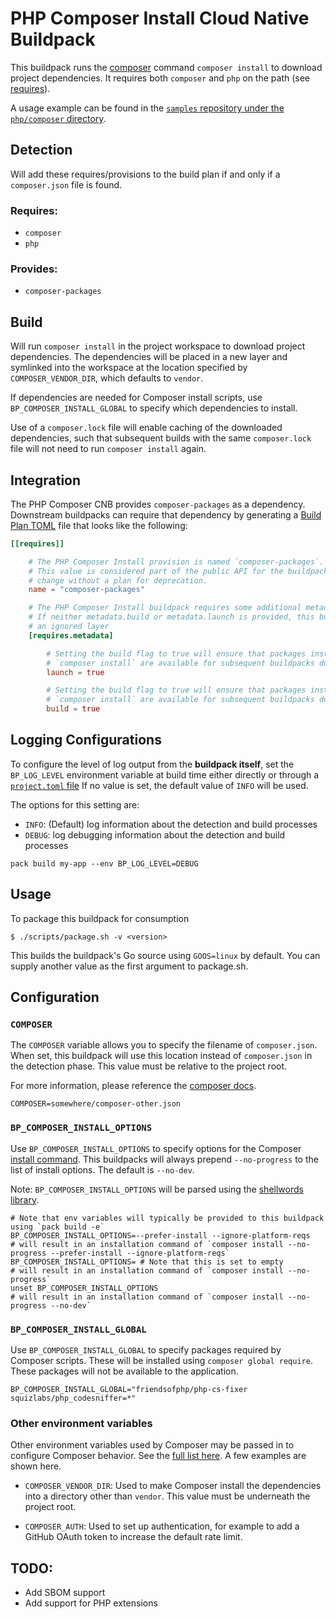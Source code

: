 # PHP Composer Install Cloud Native Buildpack

This buildpack runs the [composer](https://getcomposer.org/) command `composer install`  to download project dependencies.
It requires both `composer` and `php` on the path (see [requires](#requires)).

A usage example can be found in the
[`samples` repository under the `php/composer` directory](https://github.com/paketo-buildpacks/samples/tree/main/php/composer).

## Detection

Will add these requires/provisions to the build plan if and only if a `composer.json` file is found.

### Requires:

- `composer`
- `php`

### Provides:

- `composer-packages`

## Build

Will run `composer install` in the project workspace to download project dependencies.
The dependencies will be placed in a new layer and symlinked into the workspace at the 
location specified by `COMPOSER_VENDOR_DIR`, which defaults to `vendor`.

If dependencies are needed for Composer install scripts, use `BP_COMPOSER_INSTALL_GLOBAL`
to specify which dependencies to install. 

Use of a `composer.lock` file will enable caching of the downloaded dependencies, such that
subsequent builds with the same `composer.lock` file will not need to run `composer install` again.

## Integration

The PHP Composer CNB provides `composer-packages` as a dependency. Downstream buildpacks
can require that dependency by generating a [Build Plan
TOML](https://github.com/buildpacks/spec/blob/master/buildpack.md#build-plan-toml)
file that looks like the following:

```toml
[[requires]]

    # The PHP Composer Install provision is named `composer-packages`.
    # This value is considered part of the public API for the buildpack and will not 
    # change without a plan for deprecation.
    name = "composer-packages"

    # The PHP Composer Install buildpack requires some additional metadata options.
    # If neither metadata.build or metadata.launch is provided, this buidpack will contribute
    # an ignored layer
    [requires.metadata]

        # Setting the build flag to true will ensure that packages installed by running
        # `composer install` are available for subsequent buildpacks during their launch phase
        launch = true

        # Setting the build flag to true will ensure that packages installed by running
        # `composer install` are available for subsequent buildpacks during their build phase
        build = true
```
## Logging Configurations

To configure the level of log output from the **buildpack itself**, set the
`BP_LOG_LEVEL` environment variable at build time either directly or through
a [`project.toml` file](https://github.com/buildpacks/spec/blob/main/extensions/project-descriptor.md)
If no value is set, the default value of `INFO` will be used.

The options for this setting are:
- `INFO`: (Default) log information about the detection and build processes
- `DEBUG`: log debugging information about the detection and build processes

```shell
pack build my-app --env BP_LOG_LEVEL=DEBUG
```

## Usage

To package this buildpack for consumption

```
$ ./scripts/package.sh -v <version>
```

This builds the buildpack's Go source using `GOOS=linux` by default. You can supply another value as the first argument to package.sh.

## Configuration

### `COMPOSER`

The `COMPOSER` variable allows you to specify the filename of `composer.json`.
When set, this buildpack will use this location instead of `composer.json` in the detection phase.
This value must be relative to the project root.

For more information, please reference the [composer docs](https://getcomposer.org/doc/03-cli.md#composer).

```shell
COMPOSER=somewhere/composer-other.json
```

### `BP_COMPOSER_INSTALL_OPTIONS`

Use `BP_COMPOSER_INSTALL_OPTIONS` to specify options for the Composer [install command](https://getcomposer.org/doc/03-cli.md#install-i).
This buildpacks will always prepend `--no-progress` to the list of install options.
The default is `--no-dev`.

Note: `BP_COMPOSER_INSTALL_OPTIONS` will be parsed using the [shellwords library](https://github.com/mattn/go-shellwords).

```shell
# Note that env variables will typically be provided to this buildpack using `pack build -e`
BP_COMPOSER_INSTALL_OPTIONS=--prefer-install --ignore-platform-reqs
# will result in an installation command of `composer install --no-progress --prefer-install --ignore-platform-reqs`
BP_COMPOSER_INSTALL_OPTIONS= # Note that this is set to empty
# will result in an installation command of `composer install --no-progress`
unset BP_COMPOSER_INSTALL_OPTIONS
# will result in an installation command of `composer install --no-progress --no-dev`
```

### `BP_COMPOSER_INSTALL_GLOBAL`

Use `BP_COMPOSER_INSTALL_GLOBAL` to specify packages required by Composer scripts.
These will be installed using `composer global require`.
These packages will not be available to the application.

```shell
BP_COMPOSER_INSTALL_GLOBAL="friendsofphp/php-cs-fixer squizlabs/php_codesniffer=*"
```

### Other environment variables

Other environment variables used by Composer may be passed in to configure Composer behavior. 
See the [full list here](https://getcomposer.org/doc/03-cli.md#environment-variables).
A few examples are shown here.

- `COMPOSER_VENDOR_DIR`:
Used to make Composer install the dependencies into a directory other than `vendor`. 
This value must be underneath the project root.

- `COMPOSER_AUTH`:
Used to set up authentication, for example to add a GitHub OAuth token to increase the 
default rate limit.

## TODO:
- Add SBOM support
- Add support for PHP extensions
